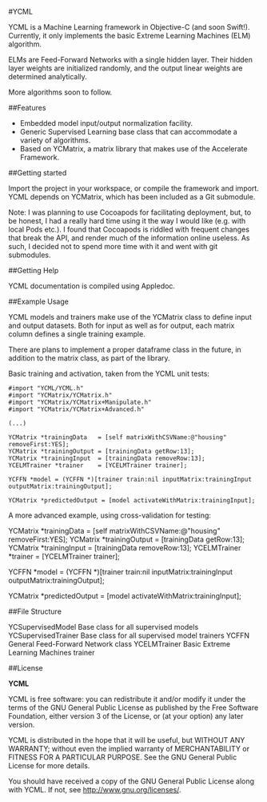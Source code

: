 
#YCML

YCML is a Machine Learning framework in Objective-C (and soon Swift!).
Currently, it only implements the basic Extreme Learning Machines (ELM) algorithm.

ELMs are Feed-Forward Networks with a single hidden layer. Their hidden layer weights
are initialized randomly, and the output linear weights are determined analytically.

More algorithms soon to follow. 

##Features

- Embedded model input/output normalization facility.
- Generic Supervised Learning base class that can accommodate a variety of algorithms.
- Based on YCMatrix, a matrix library that makes use of the Accelerate Framework.

##Getting started

Import the project in your workspace, or compile the framework
and import. YCML depends on YCMatrix, which has been included as a
Git submodule.

Note: I was planning to use Cocoapods for facilitating deployment, but, to be honest, I had
a really hard time using it the way I would like (e.g. with local Pods etc.).
I found that Cocoapods is riddled with frequent changes that break the API, and render much of 
the information online useless. As such, I decided not to spend more time with it and went with git
submodules.

##Getting Help

YCML documentation is compiled using Appledoc. 

##Example Usage

YCML models and trainers make use of the YCMatrix class to define
input and output datasets. Both for input as well as for output,
each matrix column defines a single training example.

There are plans to implement a proper dataframe class in the future, in
addition to the matrix class, as part of the library.

Basic training and activation, taken from the YCML unit tests:

    #import "YCML/YCML.h"
    #import "YCMatrix/YCMatrix.h"
    #import "YCMatrix/YCMatrix+Manipulate.h"
    #import "YCMatrix/YCMatrix+Advanced.h"

    (...)

    YCMatrix *trainingData   = [self matrixWithCSVName:@"housing" removeFirst:YES];
    YCMatrix *trainingOutput = [trainingData getRow:13];
    YCMatrix *trainingInput  = [trainingData removeRow:13];
    YCELMTrainer *trainer    = [YCELMTrainer trainer];

    YCFFN *model = (YCFFN *)[trainer train:nil inputMatrix:trainingInput outputMatrix:trainingOutput];

    YCMatrix *predictedOutput = [model activateWithMatrix:trainingInput];

A more advanced example, using cross-validation for testing:

YCMatrix *trainingData   = [self matrixWithCSVName:@"housing" removeFirst:YES];
YCMatrix *trainingOutput = [trainingData getRow:13];
YCMatrix *trainingInput  = [trainingData removeRow:13];
YCELMTrainer *trainer    = [YCELMTrainer trainer];

YCFFN *model = (YCFFN *)[trainer train:nil inputMatrix:trainingInput outputMatrix:trainingOutput];

YCMatrix *predictedOutput = [model activateWithMatrix:trainingInput];
    
##File Structure

YCSupervisedModel       Base class for all supervised models
YCSupervisedTrainer     Base class for all supervised model trainers
YCFFN                   General Feed-Forward Network class
YCELMTrainer            Basic Extreme Learning Machines trainer

##License

__YCML__

 YCML is free software: you can redistribute it and/or modify
 it under the terms of the GNU General Public License as published by
 the Free Software Foundation, either version 3 of the License, or
 (at your option) any later version.

 YCML is distributed in the hope that it will be useful,
 but WITHOUT ANY WARRANTY; without even the implied warranty of
 MERCHANTABILITY or FITNESS FOR A PARTICULAR PURPOSE.  See the
 GNU General Public License for more details.

 You should have received a copy of the GNU General Public License
 along with YCML.  If not, see <http://www.gnu.org/licenses/>.